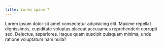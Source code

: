 ```yaml
---
title: Lorem ipsum ?
---
```


Lorem ipsum dolor sit amet consectetur adipisicing elit. Maxime          repellat dignissimos, cupiditate voluptas placeat accusamus          reprehenderit corrupti sed. Delectus, asperiores. Itaque quam suscipit          quisquam minima, unde ratione voluptatum nam nulla?
